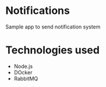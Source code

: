 # Notifications

Sample app to send notification system

# Technologies used
- Node.js
- DOcker
- RabbitMQ